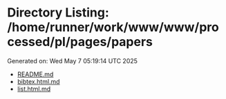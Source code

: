 # Directory Listing: /home/runner/work/www/www/processed/pl/pages/papers
Generated on: Wed May  7 05:19:14 UTC 2025

- [README.md](README.md)
- [bibtex.html.md](bibtex.html.md)
- [list.html.md](list.html.md)
